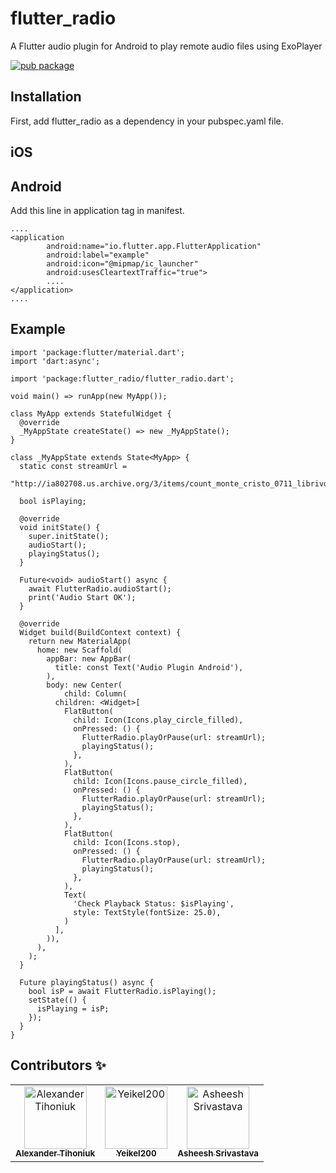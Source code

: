 # flutter_radio

A Flutter audio plugin for Android to play remote audio files using ExoPlayer

[![pub package](https://img.shields.io/badge/pub-0.1.7-blue.svg)](https://pub.dartlang.org/packages/flutter_radio)

## Installation

First, add flutter_radio as a dependency in your pubspec.yaml file.

## iOS

## Android

Add this line in application tag in manifest.

```
....
<application
        android:name="io.flutter.app.FlutterApplication"
        android:label="example"
        android:icon="@mipmap/ic_launcher"
        android:usesCleartextTraffic="true">
        ....
</application>
....
```

## Example

```
import 'package:flutter/material.dart';
import 'dart:async';

import 'package:flutter_radio/flutter_radio.dart';

void main() => runApp(new MyApp());

class MyApp extends StatefulWidget {
  @override
  _MyAppState createState() => new _MyAppState();
}

class _MyAppState extends State<MyApp> {
  static const streamUrl =
      "http://ia802708.us.archive.org/3/items/count_monte_cristo_0711_librivox/count_of_monte_cristo_001_dumas.mp3";

  bool isPlaying;

  @override
  void initState() {
    super.initState();
    audioStart();
    playingStatus();
  }

  Future<void> audioStart() async {
    await FlutterRadio.audioStart();
    print('Audio Start OK');
  }

  @override
  Widget build(BuildContext context) {
    return new MaterialApp(
      home: new Scaffold(
        appBar: new AppBar(
          title: const Text('Audio Plugin Android'),
        ),
        body: new Center(
            child: Column(
          children: <Widget>[
            FlatButton(
              child: Icon(Icons.play_circle_filled),
              onPressed: () {
                FlutterRadio.playOrPause(url: streamUrl);
                playingStatus();
              },
            ),
            FlatButton(
              child: Icon(Icons.pause_circle_filled),
              onPressed: () {
                FlutterRadio.playOrPause(url: streamUrl);
                playingStatus();
              },
            ),
            FlatButton(
              child: Icon(Icons.stop),
              onPressed: () {
                FlutterRadio.playOrPause(url: streamUrl);
                playingStatus();
              },
            ),
            Text(
              'Check Playback Status: $isPlaying',
              style: TextStyle(fontSize: 25.0),
            )
          ],
        )),
      ),
    );
  }

  Future playingStatus() async {
    bool isP = await FlutterRadio.isPlaying();
    setState(() {
      isPlaying = isP;
    });
  }
}

```


## Contributors ✨

<table>
  <tr>
    <td align="center">
      <a href="https://github.com/Dekkee">
        <img src="https://avatars.githubusercontent.com/u/8166473?v=3" width="100px;" alt="Alexander Tihoniuk"/>
        <br />
        <sub><b>Alexander Tihoniuk</b></sub>
      </a>
    </td>
    <td align="center">
      <a href="https://kentcdodds.com">
        <img src="https://avatars.githubusercontent.com/u/26438532?v=3" width="100px;" alt="Yeikel200"/>
        <br />
        <sub><b>Yeikel200</b></sub>
      </a>
    </td>
    <td align="center">
      <a href="https://kentcdodds.com">
        <img src="https://avatars.githubusercontent.com/u/2340826?v=3" width="100px;" alt="Asheesh Srivastava"/>
        <br />
        <sub><b>Asheesh Srivastava</b></sub>
      </a>
    </td>
  </tr>
</table>